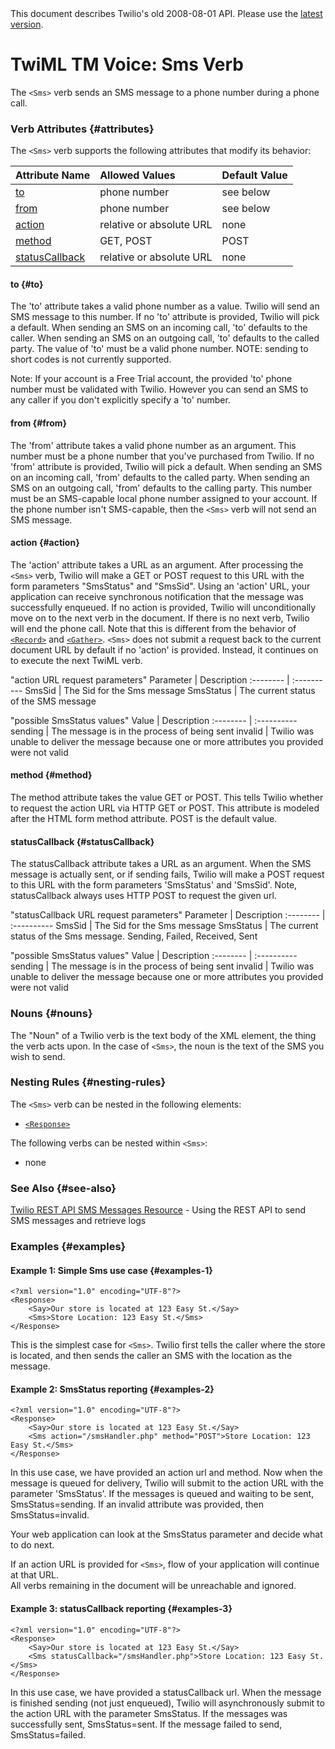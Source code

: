 <div id="version-info" class="alert">
    This document describes Twilio's old 2008-08-01 API. Please use the 
    <a href="/docs/api/twml">latest version</a>.
</div>

# TwiML <span class="docs-tm">TM</span> Voice: Sms Verb

The `<Sms>` verb sends an SMS message to a phone number during a phone call.

### Verb Attributes {#attributes}

The `<Sms>` verb supports the following attributes that modify its behavior:

Attribute Name	|Allowed Values	|Default Value
:-------------	|:-------------	|:------------
[to](#to)	    |	phone number	|	see below
[from](#from)     |	phone number  | see below
[action](#action) 	|	relative or absolute URL	|	none
[method](#method) 	|	GET, POST	|	POST
[statusCallback](#statusCallback)	| 	relative or absolute URL | none

#### to {#to}

The 'to' attribute takes a valid phone number as a value. Twilio will send an
SMS message to this number. If no 'to' attribute is provided, Twilio will pick a default.
When sending an SMS on an incoming call, 'to' defaults to the caller. When sending an SMS on an outgoing call, 'to' 
defaults to the called party. The value of 'to' must be a valid phone number. NOTE: sending to short codes is not currently supported.  

<div class="alert alert-error">
Note: If your account is a Free Trial account, the provided 'to' phone number must be validated with Twilio.
However you can send an SMS to any caller if you don't explicitly specify a 'to' number.
</div>

#### from {#from}

The 'from' attribute takes a valid phone number as an argument. This number must be a phone number that you've
purchased from Twilio. If no 'from' attribute is provided, Twilio will pick a default. When sending an SMS on 
an incoming call, 'from' defaults to the called party. When sending an SMS on an outgoing call, 'from' defaults to the calling party.
This number must be an SMS-capable local phone number assigned to your account. If the phone number isn't SMS-capable,
then the `<Sms>` verb will not send an SMS message.

#### action {#action}

The 'action' attribute takes a URL as an argument. After processing the `<Sms>` verb,
Twilio will make a GET or POST request to this URL with the form parameters "SmsStatus" and "SmsSid". Using an 'action' URL,
your application can receive synchronous notification that the message was successfully enqueued.
If no action is provided, Twilio will unconditionally move on to the next verb in the document. If there
is no next verb, Twilio will end the phone call. Note that this is different from the
behavior of [`<Record>`](record) and [`<Gather>`](gather). `<Sms>` does not submit a request back to the current document URL by default if no 'action' is provided. Instead, it continues
on to execute the next TwiML verb.

"action URL request parameters"
Parameter | Description
:-------- | :----------
SmsSid       | The Sid for the Sms message
SmsStatus | The current status of the SMS message

"possible SmsStatus values"
Value  	  | Description
:-------- | :----------
sending	  | The message is in the process of being sent
invalid	  | Twilio was unable to deliver the message because one or more attributes you provided were not valid

#### method {#method}

The method attribute takes the value GET or POST. This tells Twilio
whether to request the action URL via HTTP GET or POST. This attribute
is modeled after the HTML form method attribute. POST is the default value.

#### statusCallback {#statusCallback}

The statusCallback attribute takes a URL as an argument. When the SMS message is actually sent, or if sending fails,
Twilio will make a POST request to this URL with the form parameters 'SmsStatus' and 'SmsSid'.  Note, statusCallback always uses HTTP POST to request the given url.

"statusCallback URL request parameters"
Parameter | Description
:-------- | :----------
SmsSid       | The Sid for the Sms message
SmsStatus | The current status of the Sms message. Sending, Failed, Received, Sent

"possible SmsStatus values"
Value  	  | Description
:-------- | :----------
sending	  | The message is in the process of being sent
invalid	  | Twilio was unable to deliver the message because one or more attributes you provided were not valid

### Nouns {#nouns}

The "Noun" of a Twilio verb is the text body of the XML element, the thing the verb
acts upon. In the case of `<Sms>`, the noun is the text of the SMS you wish to send.

### Nesting Rules {#nesting-rules}

The `<Sms>` verb can be nested in the following elements:

* [`<Response>`](response)

The following verbs can be nested within `<Sms>`:

* none

### See Also {#see-also}

[Twilio REST API SMS Messages Resource](/docs/api/rest/sms) - Using the REST API to send SMS messages and retrieve logs

### Examples {#examples}

#### Example 1: Simple Sms use case {#examples-1}

~~~
<?xml version="1.0" encoding="UTF-8"?>
<Response>
	<Say>Our store is located at 123 Easy St.</Say>
	<Sms>Store Location: 123 Easy St.</Sms>
</Response>    
~~~

This is the simplest case for `<Sms>`.  Twilio first tells the caller
where the store is located, and then sends the caller an SMS with the 
location as the message.

#### Example 2: SmsStatus reporting {#examples-2}
~~~
<?xml version="1.0" encoding="UTF-8"?>
<Response>
	<Say>Our store is located at 123 Easy St.</Say>
    <Sms action="/smsHandler.php" method="POST">Store Location: 123 Easy St.</Sms>
</Response>
~~~

In this use case, we have provided an action url and method.  Now when the message is queued for delivery, 
Twilio will submit to the action URL with the parameter 'SmsStatus'.  If the messages is queued and waiting
 to be sent, SmsStatus=sending.  If an invalid attribute was provided, then SmsStatus=invalid.  

Your web application can look at the SmsStatus parameter and decide what to 
do next.   

If an action URL is provided for `<Sms>`, flow of your application will continue at that URL.  
All verbs remaining in the document will be unreachable and ignored.

#### Example 3: statusCallback reporting {#examples-3}

~~~
<?xml version="1.0" encoding="UTF-8"?>
<Response>
	<Say>Our store is located at 123 Easy St.</Say>
    <Sms statusCallback="/smsHandler.php">Store Location: 123 Easy St.</Sms>
</Response>
~~~

In this use case, we have provided a statusCallback url.
When the message is finished sending (not just enqueued), Twilio will asynchronously submit to the action URL 
with the parameter SmsStatus.  If the messages was successfully sent, SmsStatus=sent.  If the message failed to send, 
SmsStatus=failed.



